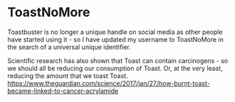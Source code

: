 # ToastNoMore

Toastbuster is no longer a unique handle on social media as other people have started using it - so I have updated my username to ToastNoMore in the search of a universal unique identifier. 

Scientific research has also shown that Toast can contain carcinogens - so we should all be reducing our consumption of Toast. Or, at the very least, reducing the amount that we toast Toast. https://www.theguardian.com/science/2017/jan/27/how-burnt-toast-became-linked-to-cancer-acrylamide 
